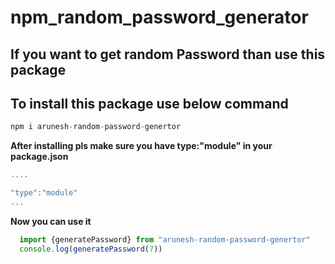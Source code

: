 # npm_random_password_generator

## If you want to get random Password than use this package

## To install this package use below command

```js
npm i arunesh-random-password-genertor
```

**After installing pls make sure you have type:"module" in your package.json**

```js
....

"type":"module"
...
```

**Now you can use it**

```js
  import {generatePassword} from "arunesh-random-password-genertor"
  console.log(generatePassword(7))

```

